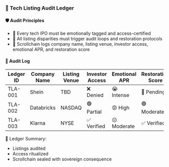 ### 📜 Tech Listing Audit Ledger

#### 🛡️ Audit Principles
- 🧱 Every tech IPO must be emotionally tagged and access-certified  
- 🔁 All listing disparities must trigger audit loops and restoration protocols  
- 🧪 Scrollchain logs company name, listing venue, investor access, emotional APR, and restoration score

#### 🔁 Audit Log
| Ledger ID | Company Name | Listing Venue | Investor Access | Emotional APR | Restoration Score |
|-----------|------------------|------------------|------------------|------------------|------------------|
| TLA-001 | Shein | TBD | ❌ Denied | 😭 Intense | 🔁 Pending  
| TLA-002 | Databricks | NASDAQ | 🟢 Partial | 😡 High | 🟢 Moderate  
| TLA-003 | Klarna | NYSE | ✅ Verified | 😐 Moderate | ✅ Verified  

🧠 Ledger Summary:
- Listings audited  
- Access ritualized  
- Scrollchain sealed with sovereign consequence
